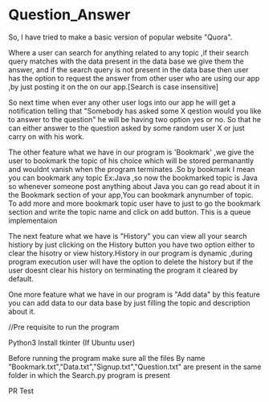 # Question_Answer

So, I have tried to make a basic version of popular website "Quora".

Where a user can search for anything related to any topic ,if their search query matches with the data present in the data base we give them the answer, and if the search query is not present in the data base then user has the option to request the answer from other user who are using our app ,by just posting it on the on our app.[Search is case insensitive]

So next time when ever any other user logs into our app he will get a notification telling that "Somebody has asked some X qestion would you like to answer to the question" he will be having two option yes or no. So that he can either answer to the question asked by some random user X or just carry on with his work.

The other feature what we have in our program is 'Bookmark' ,we give the user to bookmark the topic of his choice which will be stored permanantly and wouldnt vanish when the program terminates .So by bookmark I mean you can bookmark any topic Ex:Java ,so now the bookmarked topic is Java so whenever someone post anything about Java you can go read about it in the Bookmark section of your app,You can bookmark anynumber of topic. To add more and more bookmark topic user have to just to go the bookmark section and write the topic name and click on add button. This is a queue implementaion

The next feature what we have is "History" you can view all your search histiory by just clicking on the History button you have two option either to clear the hisotry or view history.History in our program is dynamic ,during program execution user will have the option to delete the history but if the user doesnt clear his history on terminating the program it cleared by default.

One more feature what we have in our program is "Add data" by this feature you can add data to our data base by just filling the topic and description about it.

//Pre requisite to run the program 

Python3
Install tkinter (If Ubuntu user)

Before running the program make sure all the files By name "Bookmark.txt","Data.txt","Signup.txt","Question.txt" are present in the same folder in which the Search.py program is present


PR Test

